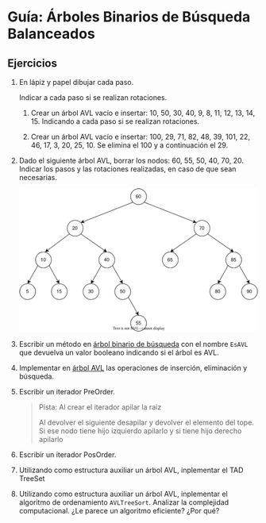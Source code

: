 # Guía: Árboles Binarios de Búsqueda Balanceados

## Ejercicios

1. En lápiz y papel dibujar cada paso.

   Indicar a cada paso si se realizan rotaciones.

   1. Crear un árbol AVL vacío e insertar: 10, 50, 30, 40, 9, 8, 11, 12, 13, 14, 15. Indicando a cada paso si se realizan rotaciones.

   2. Crear un árbol AVL vacío e insertar: 100, 29, 71, 82, 48, 39, 101, 22, 46, 17, 3, 20, 25, 10. Se elimina el 100 y a continuación el 29.

2. Dado el siguiente árbol AVL, borrar los nodos: 60, 55, 50, 40, 70, 20. Indicar los pasos y las rotaciones realizadas, en caso de que sean necesarias.

   ![Árbol AVL](imagenes/arbol-avl.drawio.svg)

3. Escribir un método en [árbol binario de búsqueda](binarytree/binarynode.go) con el nombre `EsAVL` que devuelva un valor booleano indicando si el árbol es AVL.

4. Implementar en [árbol AVL](avl/avltreenode.go) las operaciones de inserción, eliminación y búsqueda.

5. Escribir un iterador PreOrder.

   > Pista: Al crear el iterador apilar la raiz
   >
   > Al devolver el siguiente desapilar y devolver el elemento del tope. Si ese nodo tiene hijo izquierdo apilarlo y si tiene hijo derecho apilarlo

6. Escribir un iterador PosOrder.

7. Utilizando como estructura auxiliar un árbol AVL, inplementar el TAD TreeSet

8. Utilizando como estructura auxiliar un árbol AVL, inplementar el algoritmo de ordenamiento `AVLTreeSort`. Analizar la complejidad computacional. ¿Le parece un algoritmo eficiente? ¿Por qué?
